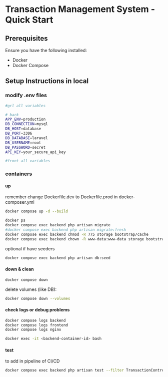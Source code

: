 
# Transaction Management System - Quick Start

## Prerequisites
Ensure you have the following installed:
- Docker
- Docker Compose


## Setup Instructions in local

### modify .env files
```bash
#grl all variables

# back
APP_ENV=production
DB_CONNECTION=mysql
DB_HOST=database
DB_PORT=3306
DB_DATABASE=laravel
DB_USERNAME=root
DB_PASSWORD=secret
API_KEY=your_secure_api_key

#front all variables
```

### containers

#### up
remember change Dockerfile.dev to Dockerfile.prod in docker-composer.yml
```bash
docker compose up -d --build

docker ps
docker compose exec backend php artisan migrate
#docker compose exec backend php artisan migrate:fresh
docker compose exec backend chmod -R 775 storage bootstrap/cache
docker compose exec backend chown -R www-data:www-data storage bootstrap/cache

```

optional if have seeders
```bash
docker compose exec backend php artisan db:seed 
```
#### down & clean

```bash
docker compose down 
```

delete volumes (like DB):
```bash
docker compose down --volumes
```

#### check logs or debug problems
```bash
docker compose logs backend
docker compose logs frontend
docker compose logs nginx

docker exec -it <backend-container-id> bash
```


#### test
to add in pipeline of CI/CD
```bash
docker compose exec backend php artisan test --filter TransactionControllerTest
```